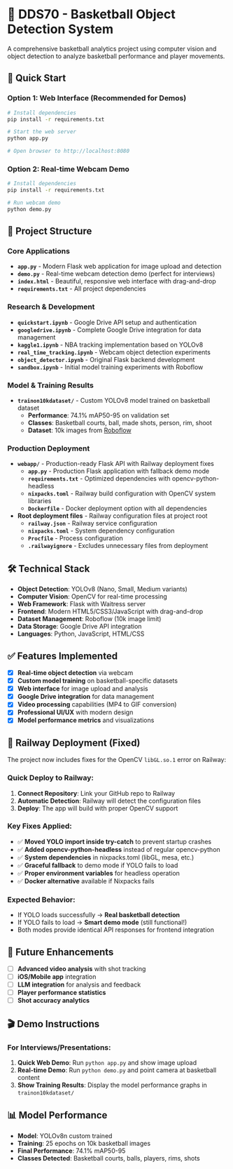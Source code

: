 # 🏀 DDS70 - Basketball Object Detection System

A comprehensive basketball analytics project using computer vision and object detection to analyze basketball performance and player movements.

## 🚀 Quick Start

### Option 1: Web Interface (Recommended for Demos)
```bash
# Install dependencies
pip install -r requirements.txt

# Start the web server
python app.py

# Open browser to http://localhost:8080
```

### Option 2: Real-time Webcam Demo
```bash
# Install dependencies
pip install -r requirements.txt

# Run webcam demo
python demo.py
```

## 📁 Project Structure

### Core Applications
- **`app.py`** - Modern Flask web application for image upload and detection
- **`demo.py`** - Real-time webcam detection demo (perfect for interviews)
- **`index.html`** - Beautiful, responsive web interface with drag-and-drop
- **`requirements.txt`** - All project dependencies

### Research & Development
- **`quickstart.ipynb`** - Google Drive API setup and authentication
- **`googledrive.ipynb`** - Complete Google Drive integration for data management
- **`kaggle1.ipynb`** - NBA tracking implementation based on YOLOv8
- **`real_time_tracking.ipynb`** - Webcam object detection experiments
- **`object_detector.ipynb`** - Original Flask backend development
- **`sandbox.ipynb`** - Initial model training experiments with Roboflow

### Model & Training Results
- **`trainon10kdataset/`** - Custom YOLOv8 model trained on basketball dataset
  - **Performance**: 74.1% mAP50-95 on validation set
  - **Classes**: Basketball courts, ball, made shots, person, rim, shoot
  - **Dataset**: 10k images from [Roboflow](https://universe.roboflow.com/test-datset/player_detect-0spfb/dataset/1#)

### Production Deployment
- **`webapp/`** - Production-ready Flask API with Railway deployment fixes
  - **`app.py`** - Production Flask application with fallback demo mode
  - **`requirements.txt`** - Optimized dependencies with opencv-python-headless
  - **`nixpacks.toml`** - Railway build configuration with OpenCV system libraries
  - **`Dockerfile`** - Docker deployment option with all dependencies
- **Root deployment files** - Railway configuration files at project root
  - **`railway.json`** - Railway service configuration
  - **`nixpacks.toml`** - System dependency configuration
  - **`Procfile`** - Process configuration
  - **`.railwayignore`** - Excludes unnecessary files from deployment

## 🛠️ Technical Stack

- **Object Detection**: YOLOv8 (Nano, Small, Medium variants)
- **Computer Vision**: OpenCV for real-time processing
- **Web Framework**: Flask with Waitress server
- **Frontend**: Modern HTML5/CSS3/JavaScript with drag-and-drop
- **Dataset Management**: Roboflow (10k image limit)
- **Data Storage**: Google Drive API integration
- **Languages**: Python, JavaScript, HTML/CSS

## ✅ Features Implemented

- [x] **Real-time object detection** via webcam
- [x] **Custom model training** on basketball-specific datasets  
- [x] **Web interface** for image upload and analysis
- [x] **Google Drive integration** for data management
- [x] **Video processing** capabilities (MP4 to GIF conversion)
- [x] **Professional UI/UX** with modern design
- [x] **Model performance metrics** and visualizations

## 🚀 Railway Deployment (Fixed)

The project now includes fixes for the OpenCV `libGL.so.1` error on Railway:

### Quick Deploy to Railway:
1. **Connect Repository**: Link your GitHub repo to Railway
2. **Automatic Detection**: Railway will detect the configuration files
3. **Deploy**: The app will build with proper OpenCV support

### Key Fixes Applied:
- ✅ **Moved YOLO import inside try-catch** to prevent startup crashes
- ✅ **Added opencv-python-headless** instead of regular opencv-python
- ✅ **System dependencies** in nixpacks.toml (libGL, mesa, etc.)
- ✅ **Graceful fallback** to demo mode if YOLO fails to load
- ✅ **Proper environment variables** for headless operation
- ✅ **Docker alternative** available if Nixpacks fails

### Expected Behavior:
- If YOLO loads successfully → **Real basketball detection**
- If YOLO fails to load → **Smart demo mode** (still functional!)
- Both modes provide identical API responses for frontend integration

## 🎯 Future Enhancements

- [ ] **Advanced video analysis** with shot tracking
- [ ] **iOS/Mobile app** integration  
- [ ] **LLM integration** for analysis and feedback
- [ ] **Player performance statistics**
- [ ] **Shot accuracy analytics**

## 🎬 Demo Instructions

### For Interviews/Presentations:

1. **Quick Web Demo**: Run `python app.py` and show image upload
2. **Real-time Demo**: Run `python demo.py` and point camera at basketball content
3. **Show Training Results**: Display the model performance graphs in `trainon10kdataset/`

## 📊 Model Performance

- **Model**: YOLOv8n custom trained
- **Training**: 25 epochs on 10k basketball images
- **Final Performance**: 74.1% mAP50-95
- **Classes Detected**: Basketball courts, balls, players, rims, shots
